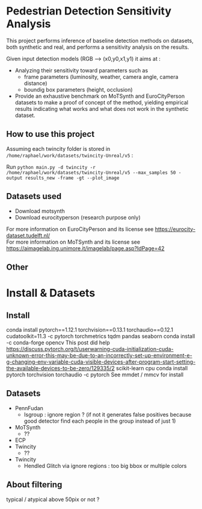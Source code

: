 
# Pedestrian Detection Sensitivity Analysis

This project performs inference of baseline detection methods on datasets, both synthetic and real, and performs a sensitivity analysis on the results.

Given input detection models (RGB --> (x0,y0,x1,y1) it aims at :
- Analyzing their sensitivity toward parameters such as 
  - frame parameters (luminosity, weather, camera angle, camera distance)
  - boundig box parameters (height, occlusion)
- Provide an exhaustive benchmark on MoTSynth and EuroCityPerson datasets to make a proof of concept of the method, yielding empirical results indicating what works and what does not work in the synthetic dataset.

## How to use this project

Assuming each twincity folder is stored in `/home/raphael/work/datasets/twincity-Unreal/v5` :


Run `python main.py -d twincity -r /home/raphael/work/datasets/twincity-Unreal/v5 --max_samples 50 -output results_new -frame -gt --plot_image`


## Datasets used 

- Download motsynth
- Download eurocityperson (research purpose only) 

For more information on EuroCityPerson and its license see https://eurocity-dataset.tudelft.nl/  
For more information on MoTSynth and its license see https://aimagelab.ing.unimore.it/imagelab/page.asp?IdPage=42  



## Other

# Install & Datasets

## Install
conda install pytorch==1.12.1 torchvision==0.13.1 torchaudio==0.12.1 cudatoolkit=11.3 -c pytorch
torchmetrics
tqdm
pandas
seaborn
conda install -c conda-forge opencv
This post did help https://discuss.pytorch.org/t/userwarning-cuda-initialization-cuda-unknown-error-this-may-be-due-to-an-incorrectly-set-up-environment-e-g-changing-env-variable-cuda-visible-devices-after-program-start-setting-the-available-devices-to-be-zero/129335/2
scikit-learn
cpu conda install pytorch torchvision torchaudio -c pytorch
See mmdet / mmcv for install

## Datasets
- PennFudan
  - Isgroup : ignore region ? (if not it generates false positives because good detector find each people in the group instead of just 1)
- MoTSynth
  - ??
- ECP
- Twincity
  - ??
- Twincity
  - Hendled Glitch via ignore regions : too big bbox or multiple colors

## About filtering
typical / atypical above 50pix or not ?